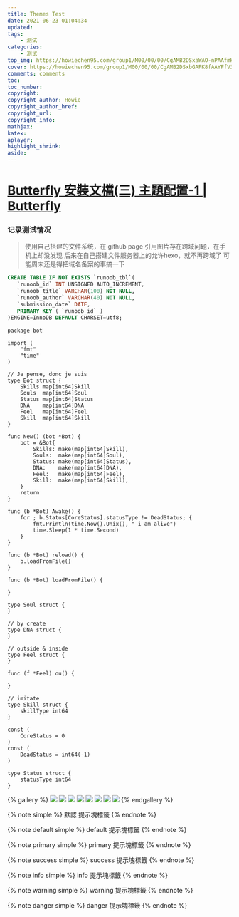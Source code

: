 ```yaml
---
title: Themes Test
date: 2021-06-23 01:04:34
updated:
tags: 
    - 测试  
categories: 
    - 测试
top_img: https://howiechen95.com/group1/M00/00/00/CgAMB2DSxaWAO-nPAAfmKyslh6072.jpeg
cover: https://howiechen95.com/group1/M00/00/00/CgAMB2DSxbGAPK8fAAYFfV3kaq801.jpeg  
comments: comments
toc:   
toc_number:  
copyright:  
copyright_author: Howie  
copyright_author_href:   
copyright_url:  
copyright_info:  
mathjax:  
katex:  
aplayer:  
highlight_shrink:  
aside:
---
```


# [Butterfly 安裝文檔(三) 主題配置-1 | Butterfly](https://butterfly.js.org/posts/4aa8abbe/)

### 记录测试情况

> 使用自己搭建的文件系统，在 github page 引用图片存在跨域问题，在手机上却没发现
> 后来在自己搭建文件服务器上的允许hexo，就不再跨域了
> 可能周末还是得把域名备案的事搞一下


```sql
CREATE TABLE IF NOT EXISTS `runoob_tbl`(
   `runoob_id` INT UNSIGNED AUTO_INCREMENT,
   `runoob_title` VARCHAR(100) NOT NULL,
   `runoob_author` VARCHAR(40) NOT NULL,
   `submission_date` DATE,
   PRIMARY KEY ( `runoob_id` )
)ENGINE=InnoDB DEFAULT CHARSET=utf8;
```

```golang
package bot

import (
	"fmt"
	"time"
)

// Je pense, donc je suis
type Bot struct {
	Skills map[int64]Skill
	Souls  map[int64]Soul
	Status map[int64]Status
	DNA    map[int64]DNA
	Feel   map[int64]Feel
	Skill  map[int64]Skill
}

func New() (bot *Bot) {
	bot = &Bot{
		Skills: make(map[int64]Skill),
		Souls:  make(map[int64]Soul),
		Status: make(map[int64]Status),
		DNA:    make(map[int64]DNA),
		Feel:   make(map[int64]Feel),
		Skill:  make(map[int64]Skill),
	}
	return
}

func (b *Bot) Awake() {
	for ; b.Status[CoreStatus].statusType != DeadStatus; {
		fmt.Println(time.Now().Unix(), " i am alive")
		time.Sleep(1 * time.Second)
	}
}

func (b *Bot) reload() {
	b.loadFromFile()
}

func (b *Bot) loadFromFile() {

}

type Soul struct {
}

// by create
type DNA struct {
}

// outside & inside
type Feel struct {
}

func (f *Feel) ou() {

}

// imitate
type Skill struct {
	skillType int64
}

const (
	CoreStatus = 0
)
const (
	DeadStatus = int64(-1)
)

type Status struct {
	statusType int64
}

```

{% gallery %}
![](https://i.loli.net/2019/12/25/Fze9jchtnyJXMHN.jpg)
![](https://i.loli.net/2019/12/25/ryLVePaqkYm4TEK.jpg)
![](https://i.loli.net/2019/12/25/gEy5Zc1Ai6VuO4N.jpg)
![](https://i.loli.net/2019/12/25/d6QHbytlSYO4FBG.jpg)
![](https://i.loli.net/2019/12/25/6nepIJ1xTgufatZ.jpg)
![](https://i.loli.net/2019/12/25/E7Jvr4eIPwUNmzq.jpg)
![](https://i.loli.net/2019/12/25/mh19anwBSWIkGlH.jpg)
![](https://i.loli.net/2019/12/25/2tu9JC8ewpBFagv.jpg)
{% endgallery %}

{% note simple %}
默認 提示塊標籤
{% endnote %}

{% note default simple %}
default 提示塊標籤
{% endnote %}

{% note primary simple %}
primary 提示塊標籤
{% endnote %}

{% note success simple %}
success 提示塊標籤
{% endnote %}

{% note info simple %}
info 提示塊標籤
{% endnote %}

{% note warning simple %}
warning 提示塊標籤
{% endnote %}

{% note danger simple %}
danger 提示塊標籤
{% endnote %}

